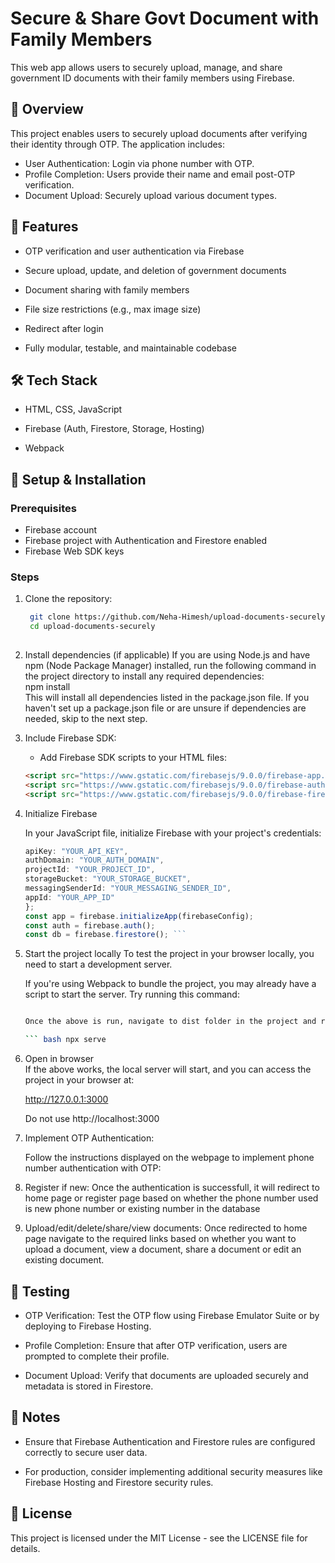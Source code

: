 # Secure & Share Govt Document with Family Members

This web app allows users to securely upload, manage, and share government ID documents with their family members using Firebase.  

## 📄 Overview

This project enables users to securely upload documents after verifying their identity through OTP. The application includes:

- User Authentication: Login via phone number with OTP.  
- Profile Completion: Users provide their name and email post-OTP verification.  
- Document Upload: Securely upload various document types.  


## 🚀 Features

- OTP verification and user authentication via Firebase  

- Secure upload, update, and deletion of government documents  

- Document sharing with family members  

- File size restrictions (e.g., max image size)  

- Redirect after login  

- Fully modular, testable, and maintainable codebase  


## 🛠 Tech Stack

- HTML, CSS, JavaScript  

- Firebase (Auth, Firestore, Storage, Hosting)  
- Webpack  


## 🔧 Setup & Installation

### Prerequisites

- Firebase account  
- Firebase project with Authentication and Firestore enabled  
- Firebase Web SDK keys  

### Steps

1. Clone the repository:  
   ```bash  
    git clone https://github.com/Neha-Himesh/upload-documents-securely.git  
    cd upload-documents-securely  
  
2. Install dependencies (if applicable)
    If you are using Node.js and have npm (Node Package Manager) installed, run the following command in the project directory to install any required dependencies:  
    npm install  
    This will install all dependencies listed in the package.json file. If you haven't set up a package.json file or are unsure if dependencies are needed, skip to the next step.  

3. Include Firebase SDK:  
    - Add Firebase SDK scripts to your HTML files:  
    ``` html
    <script src="https://www.gstatic.com/firebasejs/9.0.0/firebase-app.js"></script>
    <script src="https://www.gstatic.com/firebasejs/9.0.0/firebase-auth.js"></script>
    <script src="https://www.gstatic.com/firebasejs/9.0.0/firebase-firestore.js"></script> ```

4. Initialize Firebase

    In your JavaScript file, initialize Firebase with your project's credentials:  

    ``` javascript const firebaseConfig = {
    apiKey: "YOUR_API_KEY",
    authDomain: "YOUR_AUTH_DOMAIN",
    projectId: "YOUR_PROJECT_ID",
    storageBucket: "YOUR_STORAGE_BUCKET",
    messagingSenderId: "YOUR_MESSAGING_SENDER_ID",
    appId: "YOUR_APP_ID"
    };
    const app = firebase.initializeApp(firebaseConfig);
    const auth = firebase.auth();
    const db = firebase.firestore(); ```

4. Start the project locally
    To test the project in your browser locally, you need to start a development server.

    If you're using Webpack to bundle the project, you may already have a script to start the server. Try running this command:

    ``` bash npm run build

    Once the above is run, navigate to dist folder in the project and run the below command:  

    ``` bash npx serve

5. Open in browser  
    If the above works, the local server will start, and you can access the project in your browser at:  

    http://127.0.0.1:3000  

    Do not use http://localhost:3000    

6. Implement OTP Authentication:  

    Follow the instructions displayed on the webpage to implement phone number authentication with OTP:   

7. Register if new:
    Once the authentication is successfull, it will redirect to home page or register page based on whether the phone number used is new phone number or existing number in the database

8. Upload/edit/delete/share/view documents:
    Once redirected to home page navigate to the required links based on whether you want to upload a document, view a document, share a document or edit an existing document.  


## 🧪 Testing
- OTP Verification: Test the OTP flow using Firebase Emulator Suite or by deploying to Firebase Hosting.  

- Profile Completion: Ensure that after OTP verification, users are prompted to complete their profile.  

- Document Upload: Verify that documents are uploaded securely and metadata is stored in Firestore.  


## 📌 Notes
- Ensure that Firebase Authentication and Firestore rules are configured correctly to secure user data.  

- For production, consider implementing additional security measures like Firebase Hosting and Firestore security rules.  

## 📄 License

This project is licensed under the MIT License - see the LICENSE file for details.  
